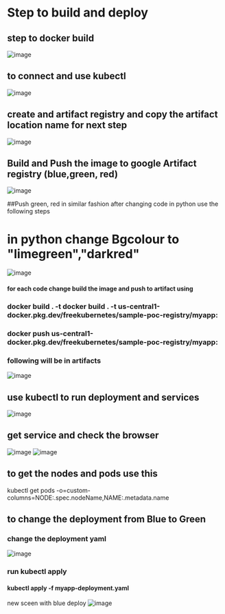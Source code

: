 # Step to build and deploy
## step to docker build 
![image](https://github.com/vijaymoorthy/Google-Kubernetes-Deployment-ServiceExample/assets/5792365/87f3bf55-f3c8-4cce-814a-b149fa369cc4)
## to connect and use kubectl 
![image](https://github.com/vijaymoorthy/Google-Kubernetes-Deployment-ServiceExample/assets/5792365/7049d326-eeb3-47ad-9f05-98bcaaf244d8)


## create and artifact registry and copy the artifact location name for next step
![image](https://github.com/vijaymoorthy/Google-Kubernetes-Deployment-ServiceExample/assets/5792365/2986bfa3-cf09-44ce-bddc-6cff348c9654) 

## Build and Push the image to google Artifact registry (blue,green, red)
![image](https://github.com/vijaymoorthy/Google-Kubernetes-Deployment-ServiceExample/assets/5792365/2e3a98b0-4f16-4100-bfe9-d7d011584846)

##Push green, red in similar fashion after changing code in python 
use the following steps 
 # in python  change Bgcolour to "limegreen","darkred"
 ![image](https://github.com/vijaymoorthy/Google-Kubernetes-Deployment-ServiceExample/assets/5792365/7b83f922-f00d-405e-9541-a7c8b545a3f5)
 #### for each code change build the image and push to artifact using 
 ### docker build . -t docker build . -t us-central1-docker.pkg.dev/freekubernetes/sample-poc-registry/myapp:<color>
 ### docker push us-central1-docker.pkg.dev/freekubernetes/sample-poc-registry/myapp:<color>
### following will be in artifacts 
 ![image](https://github.com/vijaymoorthy/Google-Kubernetes-Deployment-ServiceExample/assets/5792365/383ccaf5-f33c-4887-8c65-4cd679b376ab)
 
## use kubectl to run deployment and services
![image](https://github.com/vijaymoorthy/Google-Kubernetes-Deployment-ServiceExample/assets/5792365/a3af7c96-5950-4dc3-a22e-53d202964807)
## get service and check the browser 
![image](https://github.com/vijaymoorthy/Google-Kubernetes-Deployment-ServiceExample/assets/5792365/bebbe722-815f-46e4-a9c7-5e33bcfaa0f7)
![image](https://github.com/vijaymoorthy/Google-Kubernetes-Deployment-ServiceExample/assets/5792365/4917a0a0-3aa4-4234-b9c9-0252fc9ecd6a)
## to get the nodes and pods use this 
kubectl get pods -o=custom-columns=NODE:.spec.nodeName,NAME:.metadata.name
## to change the deployment from Blue to Green
### change the deployment yaml
![image](https://github.com/vijaymoorthy/Google-Kubernetes-Deployment-ServiceExample/assets/5792365/a6f7d72d-4eef-44fb-8230-ab0579755f8a)
### run kubectl apply 
#### kubectl apply -f myapp-deployment.yaml
new sceen with blue deploy
  ![image](https://github.com/vijaymoorthy/Google-Kubernetes-Deployment-ServiceExample/assets/5792365/c86c21eb-4c0b-43ea-8aab-2135c0fcdd2a)


  
















